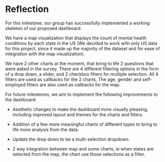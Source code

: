 # Reflection

For this milestone, our group has successfully implemented a working skeleton of our proposed dashboard.

We have a map visualization that displays the count of mental health conditions by each state in the US (We decided to work with only US data for this project, since it made up the majority of the dataset and for ease of integration with the map visualization).

We have 2 other charts at the moment, that bring to life 2 questions that were asked in the survey. There are 4 different filtering options in the form of a drop down, a slider, and 2 checkbox filters for multiple selection. All 4 filters are used as callbacks for the 2 charts. The age, gender and self-employed filters are also used as callbacks for the map.

For future milestones, we aim to implement the following improvements to the dashboard:

-   Aesthetic changes to make the dashboard more visually pleasing, including improved layout and themes for the charts and filters.

-   Addition of a few more meaningful charts of different types to bring to life more analysis from the data.

-   Update the drop down to be a multi-selection dropdown.

-   2 way integration between map and some charts, ie when states are selected from the map, the chart use those selections as a filter.
